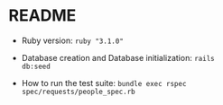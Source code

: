 # README

* Ruby version: <code>ruby "3.1.0"</code>

* Database creation and Database initialization: <code>rails db:seed</code>

* How to run the test suite: <code>bundle exec rspec spec/requests/people_spec.rb</code>


